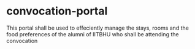 # convocation-portal
This portal shall be used to effeciently manage the stays, rooms and the food preferences of the alumni of IITBHU who shall be attending the convocation
